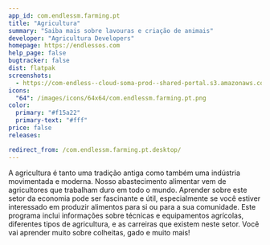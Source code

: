 ```yaml
---
app_id: com.endlessm.farming.pt
title: "Agricultura"
summary: "Saiba mais sobre lavouras e criação de animais"
developer: "Agricultura Developers"
homepage: https://endlessos.com
help_page: false
bugtracker: false
dist: flatpak
screenshots:
  - https://com-endless--cloud-soma-prod--shared-portal.s3.amazonaws.com/apps.260.screenshots.1326a9f1-479a-4573-b37f-f907c0ce81d5_201810231849864949.png
icons:
  "64": /images/icons/64x64/com.endlessm.farming.pt.png
color:
  primary: "#f15a22"
  primary-text: "#fff"
price: false
releases:

redirect_from: /com.endlessm.farming.pt.desktop/
---
```


<p>A agricultura é tanto uma tradição antiga como também uma indústria movimentada e moderna. Nosso abastecimento alimentar vem de agricultores que trabalham duro em todo o mundo. Aprender sobre este setor da economia pode ser fascinante e útil, especialmente se você estiver interessado em produzir alimentos para si ou para a sua comunidade. Este programa inclui informações sobre técnicas e equipamentos agrícolas, diferentes tipos de agricultura, e as carreiras que existem neste setor. Você vai aprender muito sobre colheitas, gado e muito mais!</p>